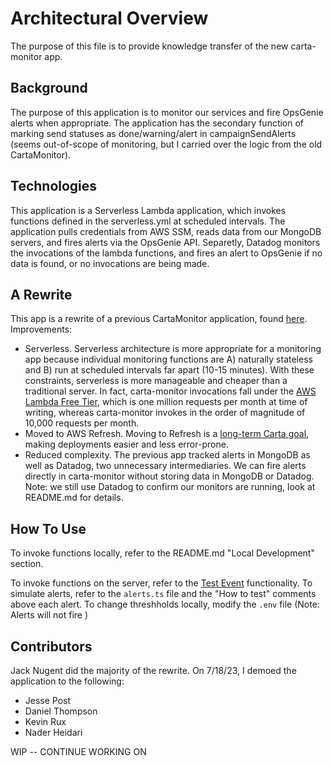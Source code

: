 # Architectural Overview

The purpose of this file is to provide knowledge transfer of the new carta-monitor app.

## Background

The purpose of this application is to monitor our services and fire OpsGenie alerts when appropriate. The application has the secondary function of marking send statuses as done/warning/alert in campaignSendAlerts (seems out-of-scope of monitoring, but I carried over the logic from the old CartaMonitor).

## Technologies

This application is a Serverless Lambda application, which invokes functions defined in the serverless.yml at scheduled intervals. The application pulls credentials from AWS SSM, reads data from our MongoDB servers, and fires alerts via the OpsGenie API. Separetly, Datadog monitors the invocations of the lambda functions, and fires an alert to OpsGenie if no data is found, or no invocations are being made.

## A Rewrite

This app is a rewrite of a previous CartaMonitor application, found [here](https://github.com/WPMedia/wp-email/tree/5c26c6067ef300bb239e2914e61c039e1a003efd/CartaMonitor). Improvements:

-   Serverless. Serverless architecture is more appropriate for a monitoring app because individual monitoring functions are A) naturally stateless and B) run at scheduled intervals far apart (10-15 minutes). With these constraints, serverless is more manageable and cheaper than a traditional server. In fact, carta-monitor invocations fall under the [AWS Lambda Free Tier](https://aws.amazon.com/lambda/pricing/), which is one million requests per month at time of writing, whereas carta-monitor invokes in the order of magnitude of 10,000 requests per month.
-   Moved to AWS Refresh. Moving to Refresh is a [long-term Carta goal](https://arcpublishing.atlassian.net/wiki/spaces/CAR/pages/3124625884/App+migration+to+AWS+refresh), making deployments easier and less error-prone.
-   Reduced complexity. The previous app tracked alerts in MongoDB as well as Datadog, two unnecessary intermediaries. We can fire alerts directly in carta-monitor without storing data in MongoDB or Datadog. Note: we still use Datadog to confirm our monitors are running, look at README.md for details.

## How To Use

To invoke functions locally, refer to the README.md "Local Development" section.

To invoke functions on the server, refer to the [Test Event](https://docs.aws.amazon.com/lambda/latest/dg/testing-functions.html) functionality. To simulate alerts, refer to the `alerts.ts` file and the "How to test" comments above each alert. To change threshholds locally, modify the `.env` file (Note: Alerts will not fire )

## Contributors

Jack Nugent did the majority of the rewrite. On 7/18/23, I demoed the application to the following:

-   Jesse Post
-   Daniel Thompson
-   Kevin Rux
-   Nader Heidari

WIP -- CONTINUE WORKING ON
